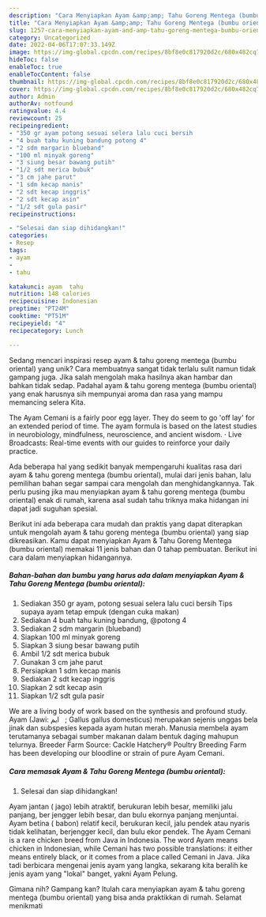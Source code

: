 ```yaml
---
description: "Cara Menyiapkan Ayam &amp;amp; Tahu Goreng Mentega (bumbu oriental) yang Mantap"
title: "Cara Menyiapkan Ayam &amp;amp; Tahu Goreng Mentega (bumbu oriental) yang Mantap"
slug: 1257-cara-menyiapkan-ayam-and-amp-tahu-goreng-mentega-bumbu-oriental-yang-mantap
category: Uncategorized
date: 2022-04-06T17:07:33.149Z
image: https://img-global.cpcdn.com/recipes/8bf8e0c817920d2c/680x482cq70/ayam-tahu-goreng-mentega-bumbu-oriental-foto-resep-utama.jpg
hideToc: false
enableToc: true
enableTocContent: false
thumbnail: https://img-global.cpcdn.com/recipes/8bf8e0c817920d2c/680x482cq70/ayam-tahu-goreng-mentega-bumbu-oriental-foto-resep-utama.jpg
cover: https://img-global.cpcdn.com/recipes/8bf8e0c817920d2c/680x482cq70/ayam-tahu-goreng-mentega-bumbu-oriental-foto-resep-utama.jpg
author: Admin
authorAv: notfound
ratingvalue: 4.4
reviewcount: 25
recipeingredient:
- "350 gr ayam potong sesuai selera lalu cuci bersih                      Tips supaya ayam tetap empuk dengan cuka makan"
- "4 buah tahu kuning bandung potong 4"
- "2 sdm margarin blueband"
- "100 ml minyak goreng"
- "3 siung besar bawang putih"
- "1/2 sdt merica bubuk"
- "3 cm jahe parut"
- "1 sdm kecap manis"
- "2 sdt kecap inggris"
- "2 sdt kecap asin"
- "1/2 sdt gula pasir"
recipeinstructions:

- "Selesai dan siap dihidangkan!"
categories:
- Resep
tags:
- ayam
- 
- tahu

katakunci: ayam  tahu 
nutrition: 148 calories
recipecuisine: Indonesian
preptime: "PT24M"
cooktime: "PT51M"
recipeyield: "4"
recipecategory: Lunch

---
```





Sedang mencari inspirasi resep ayam &amp; tahu goreng mentega (bumbu oriental) yang unik? Cara membuatnya sangat tidak terlalu sulit namun tidak gampang juga. Jika salah mengolah maka hasilnya akan hambar dan bahkan tidak sedap. Padahal ayam &amp; tahu goreng mentega (bumbu oriental) yang enak harusnya sih mempunyai aroma dan rasa yang mampu memancing selera Kita.





The Ayam Cemani is a fairly poor egg layer. They do seem to go &#39;off lay&#39; for an extended period of time. The ayam formula is based on the latest studies in neurobiology, mindfulness, neuroscience, and ancient wisdom. · Live Broadcasts: Real-time events with our guides to reinforce your daily practice.

Ada beberapa hal yang sedikit banyak mempengaruhi kualitas rasa dari ayam &amp; tahu goreng mentega (bumbu oriental), mulai dari jenis bahan, lalu pemilihan bahan segar sampai cara mengolah dan menghidangkannya. Tak perlu pusing jika mau menyiapkan ayam &amp; tahu goreng mentega (bumbu oriental) enak di rumah, karena asal sudah tahu triknya maka hidangan ini dapat jadi suguhan spesial.






Berikut ini ada beberapa cara mudah dan praktis yang dapat diterapkan untuk mengolah ayam &amp; tahu goreng mentega (bumbu oriental) yang siap dikreasikan. Kamu dapat menyiapkan Ayam &amp; Tahu Goreng Mentega (bumbu oriental) memakai 11 jenis bahan dan 0 tahap pembuatan. Berikut ini cara dalam menyiapkan hidangannya.

<!--inarticleads1-->

##### Bahan-bahan dan bumbu yang harus ada dalam menyiapkan Ayam &amp; Tahu Goreng Mentega (bumbu oriental):

1. Sediakan 350 gr ayam, potong sesuai selera lalu cuci bersih                      Tips supaya ayam tetap empuk (dengan cuka makan)
1. Sediakan 4 buah tahu kuning bandung, @potong 4
1. Sediakan 2 sdm margarin (blueband)
1. Siapkan 100 ml minyak goreng
1. Siapkan 3 siung besar bawang putih
1. Ambil 1/2 sdt merica bubuk
1. Gunakan 3 cm jahe parut
1. Persiapkan 1 sdm kecap manis
1. Sediakan 2 sdt kecap inggris
1. Siapkan 2 sdt kecap asin
1. Siapkan 1/2 sdt gula pasir


We are a living body of work based on the synthesis and profound study. Ayam (Jawi: ‏ ايم ‎ ‎; Gallus gallus domesticus) merupakan sejenis unggas bela jinak dan subspesies kepada ayam hutan merah. Manusia membela ayam terutamanya sebagai sumber makanan dalam bentuk daging mahupun telurnya. Breeder Farm Source: Cackle Hatchery® Poultry Breeding Farm has been developing our bloodline or strain of pure Ayam Cemani. 

<!--inarticleads2-->

##### Cara memasak Ayam &amp; Tahu Goreng Mentega (bumbu oriental):


1. Selesai dan siap dihidangkan!

Ayam jantan ( jago) lebih atraktif, berukuran lebih besar, memiliki jalu panjang, ber jengger lebih besar, dan bulu ekornya panjang menjuntai. Ayam betina ( babon) relatif kecil, berukuran kecil, jalu pendek atau nyaris tidak kelihatan, berjengger kecil, dan bulu ekor pendek. The Ayam Cemani is a rare chicken breed from Java in Indonesia. The word Ayam means chicken in Indonesian, while Cemani has two possible translations: it either means entirely black, or it comes from a place called Cemani in Java. Jika tadi berbicara mengenai jenis ayam yang langka, sekarang kita beralih ke jenis ayam yang &#34;lokal&#34; banget, yakni Ayam Pelung. 

Gimana nih? Gampang kan? Itulah cara menyiapkan ayam &amp; tahu goreng mentega (bumbu oriental) yang bisa anda praktikkan di rumah. Selamat menikmati

